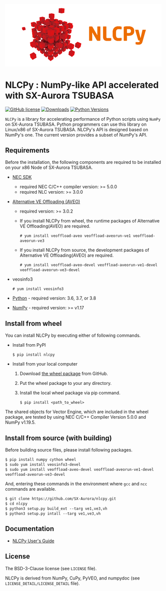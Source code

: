![NLCPy_banner](https://github.com/SX-Aurora/nlcpy/blob/master/banner/NLCPy_banner.png?raw=true)

# NLCPy : NumPy-like API accelerated with SX-Aurora TSUBASA

[![GitHub license](https://img.shields.io/github/license/SX-Aurora/nlcpy)](https://github.com/SX-Aurora/nlcpy/blob/master/LICENSE)
[![Downloads](https://pepy.tech/badge/nlcpy)](https://pepy.tech/project/nlcpy)
[![Python Versions](https://img.shields.io/pypi/pyversions/nlcpy.svg)](https://pypi.org/project/nlcpy/)


`NLCPy` is a library for accelerating performance of Python scripts using `NumPy` on SX-Aurora TSUBASA. Python programmers can use this library on Linux/x86 of SX-Aurora TSUBASA. NLCPy's API is designed based on NumPy's one. The current version provides a subset of NumPy's API.

## Requirements

Before the installation, the following components are required to be installed on your x86 Node of SX-Aurora TSUBASA.

- [NEC SDK](https://sxauroratsubasa.sakura.ne.jp/documents/guide/pdfs/InstallationGuide_E.pdf)
	- required NEC C/C++ compiler version: >= 5.0.0
	- required NLC version: >= 3.0.0

- [Alternative VE Offloading (AVEO)](https://sxauroratsubasa.sakura.ne.jp/documents/veos/en/aveo/index.html)

    - required version: >= 3.0.2
	- If you install NLCPy from wheel, the runtime packages of Alternative VE Offloading(AVEO) are required.

        ```
        # yum install veoffload-aveo veoffload-aveorun-ve1 veoffload-aveorun-ve3
        ```

	- If you install NLCPy from source, the development packages of Alternative VE Offloading(AVEO) are required.

        ```
        # yum install veoffload-aveo-devel veoffload-aveorun-ve1-devel veoffload-aveorun-ve3-devel
        ```

- veosinfo3

    ```
    # yum install veosinfo3
    ```

- [Python](https://www.python.org/)
        - required version: 3.6, 3.7, or 3.8

- [NumPy](https://www.numpy.org/)
        - required version: >= v1.17

## Install from wheel

You can install NLCPy by executing either of following commands.

- Install from PyPI

    ```
    $ pip install nlcpy
    ```

- Install from your local computer

    1. Download [the wheel package](https://github.com/SX-Aurora/nlcpy/releases) from GitHub.

    2. Put the wheel package to your any directory.

    3. Install the local wheel package via pip command.

        ```
        $ pip install <path_to_wheel>
        ```

The shared objects for Vector Engine, which are included in the wheel package, are tested by using NEC C/C++ Compiler Version 5.0.0 and NumPy v1.19.5.

## Install from source (with building)

Before building source files, please install following packages.

```
$ pip install numpy cython wheel
$ sudo yum install veosinfo3-devel
$ sudo yum install veoffload-aveo-devel veoffload-aveorun-ve1-devel veoffload-aveorun-ve3-devel
```

And, entering these commands in the environment where `gcc` and `ncc` commands are available.

```
$ git clone https://github.com/SX-Aurora/nlcpy.git
$ cd nlcpy
$ python3 setup.py build_ext --targ ve1,ve3,vh
$ python3 setup.py intall --targ ve1,ve3,vh
```

## Documentation
- [NLCPy User's Guide](https://sxauroratsubasa.sakura.ne.jp/documents/nlcpy/en/index.html)

## License

The BSD-3-Clause license (see `LICENSE` file).

NLCPy is derived from NumPy, CuPy, PyVEO, and numpydoc (see `LICENSE_DETAIL/LICENSE_DETAIL` file).
